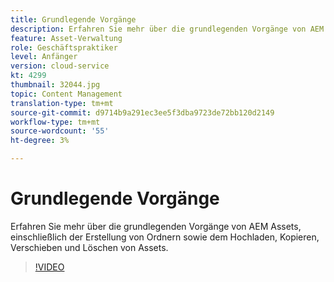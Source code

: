 ```yaml
---
title: Grundlegende Vorgänge
description: Erfahren Sie mehr über die grundlegenden Vorgänge von AEM Assets, einschließlich der Erstellung von Ordnern sowie dem Hochladen, Kopieren, Verschieben und Löschen von Assets.
feature: Asset-Verwaltung
role: Geschäftspraktiker
level: Anfänger
version: cloud-service
kt: 4299
thumbnail: 32044.jpg
topic: Content Management
translation-type: tm+mt
source-git-commit: d9714b9a291ec3ee5f3dba9723de72bb120d2149
workflow-type: tm+mt
source-wordcount: '55'
ht-degree: 3%

---
```



# Grundlegende Vorgänge

Erfahren Sie mehr über die grundlegenden Vorgänge von AEM Assets, einschließlich der Erstellung von Ordnern sowie dem Hochladen, Kopieren, Verschieben und Löschen von Assets.

>[!VIDEO](https://video.tv.adobe.com/v/32044/?quality=12&learn=on&hidetitle=true)